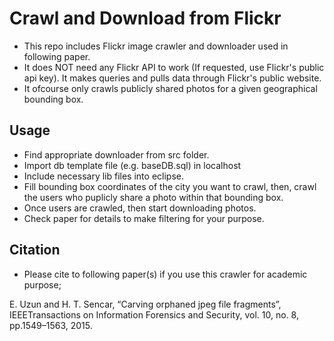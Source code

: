 # Crawl and Download from Flickr
* This repo includes Flickr image crawler and downloader used in following paper.
* It does NOT need any Flickr API to work (If requested, use Flickr's public api key). It makes queries and pulls data through Flickr's public website.
* It ofcourse only crawls publicly shared photos for a given geographical bounding box.

## Usage
* Find appropriate downloader from src folder.
* Import db template file (e.g. baseDB.sql) in localhost
* Include necessary lib files into eclipse.
* Fill bounding box coordinates of the city you want to crawl, then, crawl the users who puplicly share a photo within that bounding box.
* Once users are crawled, then start downloading photos.
* Check paper for details to make filtering for your purpose.

## Citation
* Please cite to following paper(s) if you use this crawler for academic purpose;

E. Uzun and H. T. Sencar, “Carving orphaned jpeg file fragments”, IEEETransactions on Information Forensics and Security, vol. 10, no. 8, pp.1549–1563, 2015.
